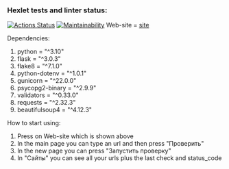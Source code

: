 ### Hexlet tests and linter status:
[![Actions Status](https://github.com/kirishirorin/python-project-83/actions/workflows/hexlet-check.yml/badge.svg)](https://github.com/kirishirorin/python-project-83/actions)
[![Maintainability](https://api.codeclimate.com/v1/badges/86394af9b9beec58d6b6/maintainability)](https://codeclimate.com/github/kirishirorin/python-project-83/maintainability)
Web-site = [site](https://python-project-83-88bc.onrender.com)

Dependencies: 
 1. python = "^3.10"
 2. flask = "^3.0.3"
 3. flake8 = "^7.1.0"
 4. python-dotenv = "^1.0.1"
 5. gunicorn = "^22.0.0"
 6. psycopg2-binary = "^2.9.9"
 7. validators = "^0.33.0"
 8. requests = "^2.32.3"
 9. beautifulsoup4 = "^4.12.3"

How to start using:
 1. Press on Web-site which is shown above
 2. In the main page you can type an url and then press "Проверить"
 3. In the new page you can press "Запустить проверку"
 4. In "Сайты" you can see all your urls plus the last check and status_code
